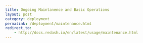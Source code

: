 ```yaml
---
title: Ongoing Maintanence and Basic Operations
layout: post
category: deployment
permalink: /deployment/maintenance.html
redirect_to:
    - http://docs.redash.io/en/latest/usage/maintenance.html
---
```

